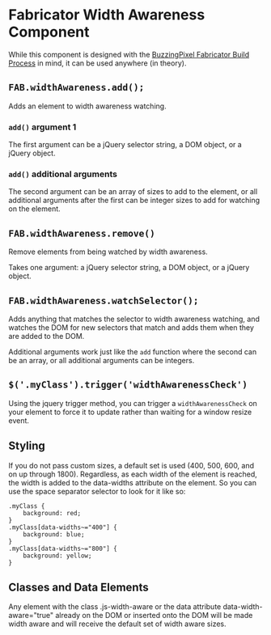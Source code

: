 # Fabricator Width Awareness Component

While this component is designed with the [BuzzingPixel Fabricator Build Process](https://github.com/tjdraper/buzzing-pixel-fabricator) in mind, it can be used anywhere (in theory).

## `FAB.widthAwareness.add();`

Adds an element to width awareness watching.

### `add()` argument 1

The first argument can be a jQuery selector string, a DOM object, or a jQuery object.

### `add()` additional arguments

The second argument can be an array of sizes to add to the element, or all additional arguments after the first can be integer sizes to add for watching on the element.

## `FAB.widthAwareness.remove()`

Remove elements from being watched by width awareness.

Takes one argument: a jQuery selector string, a DOM object, or a jQuery object.

## `FAB.widthAwareness.watchSelector();`

Adds anything that matches the selector to width awareness watching, and watches the DOM for new selectors that match and adds them when they are added to the DOM.

Additional arguments work just like the `add` function where the second can be an array, or all additional arguments can be integers.

## `$('.myClass').trigger('widthAwarenessCheck')`

Using the jquery trigger method, you can trigger a `widthAwarenessCheck` on your element to force it to update rather than waiting for a window resize event.

## Styling

If you do not pass custom sizes, a default set is used (400, 500, 600, and on up through 1800). Regardless, as each width of the element is reached, the width is added to the data-widths attribute on the element. So you can use the space separator selector to look for it like so:

```
.myClass {
	background: red;
}
.myClass[data-widths~="400"] {
	background: blue;
}
.myClass[data-widths~="800"] {
	background: yellow;
}
```

## Classes and Data Elements

Any element with the class .js-width-aware or the data attribute data-width-aware="true" already on the DOM or inserted onto the DOM will be made width aware and will receive the default set of width aware sizes.